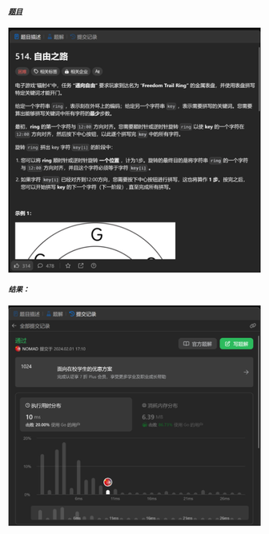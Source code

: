 ##### [题目](https://leetcode.cn/problems/freedom-trail/description/)
![pic](img.png)
##### 结果：
![pic](result.png)